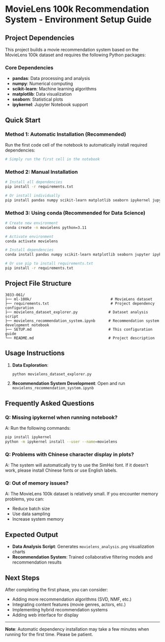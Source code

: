 # MovieLens 100k Recommendation System - Environment Setup Guide

## Project Dependencies

This project builds a movie recommendation system based on the MovieLens 100k dataset and requires the following Python packages:

### Core Dependencies
- **pandas**: Data processing and analysis
- **numpy**: Numerical computing
- **scikit-learn**: Machine learning algorithms
- **matplotlib**: Data visualization
- **seaborn**: Statistical plots
- **ipykernel**: Jupyter Notebook support

## Quick Start

### Method 1: Automatic Installation (Recommended)
Run the first code cell of the notebook to automatically install required dependencies:
```python
# Simply run the first cell in the notebook
```

### Method 2: Manual Installation
```bash
# Install all dependencies
pip install -r requirements.txt

# Or install individually
pip install pandas numpy scikit-learn matplotlib seaborn ipykernel jupyter
```

### Method 3: Using conda (Recommended for Data Science)
```bash
# Create new environment
conda create -n movielens python=3.11

# Activate environment
conda activate movielens

# Install dependencies
conda install pandas numpy scikit-learn matplotlib seaborn jupyter ipykernel

# Or use pip to install requirements.txt
pip install -r requirements.txt
```

## Project File Structure

```
3033-061/
├── ml-100k/                                    # MovieLens dataset
├── requirements.txt                            # Project dependency configuration
├── movielens_dataset_explorer.py              # Dataset analysis script
├── movielens_recommendation_system.ipynb      # Recommendation system development notebook
├── SETUP.md                                   # This configuration guide
└── README.md                                  # Project description
```

## Usage Instructions

1. **Data Exploration**:
   ```bash
   python movielens_dataset_explorer.py
   ```

2. **Recommendation System Development**:
   Open and run `movielens_recommendation_system.ipynb`

## Frequently Asked Questions

### Q: Missing ipykernel when running notebook?
A: Run the following commands:
```bash
pip install ipykernel
python -m ipykernel install --user --name=movielens
```

### Q: Problems with Chinese character display in plots?
A: The system will automatically try to use the SimHei font. If it doesn't work, please install Chinese fonts or use English labels.

### Q: Out of memory issues?
A: The MovieLens 100k dataset is relatively small. If you encounter memory problems, you can:
- Reduce batch size
- Use data sampling
- Increase system memory

## Expected Output

- **Data Analysis Script**: Generates `movielens_analysis.png` visualization charts
- **Recommendation System**: Trained collaborative filtering models and recommendation results

## Next Steps

After completing the first phase, you can consider:
- Adding more recommendation algorithms (SVD, NMF, etc.)
- Integrating content features (movie genres, actors, etc.)
- Implementing hybrid recommendation systems
- Adding web interface for display

---
**Note**: Automatic dependency installation may take a few minutes when running for the first time. Please be patient.